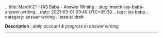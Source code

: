 .. title: March'21 - IAS Baba - Answer Writing
.. slug: march-ias-baba-answer-writing
.. date: 2021-03-01 09:40 UTC+05:30
.. tags: ias baba
.. category: answer writing
.. status: draft

**Description** : *daily account & progress in answer writing*

***
<!-- TEASER_END -->